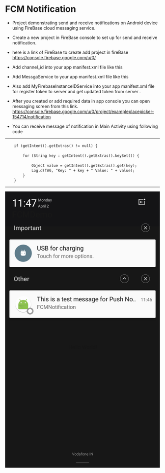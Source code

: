 # FCM Notification

* Project demonstrating send and receive notifications on Android device using FireBase cloud messaging service.

* Create a new project in FireBase console to set up for send and receive notification.


* here is a link of FireBase to create add project in fireBase 
   https://console.firebase.google.com/u/0/

- Add channel_id into your app manifest.xml file like this 

<meta-data
   android:name="com.google.firebase.messaging.default_notification_channel_id"
   android:value="@string/default_notification_channel_id"/>
            
* Add MessgaService to your app manifest.xml file like this
 
  <service
    android:name="com.mindinventory.fcmnotification.messages.MyFirebaseMessagingService">
    <intent-filter>
        <action android:name="com.google.firebase.MESSAGING_EVENT"/>
    </intent-filter>
   </service>
         
 * Also add MyFirebaseInstanceIDService into your app manifest.xml file for register token to server and get updated token from server .
 
 <service
    android:name="com.mindinventory.fcmnotification.messages.MyFirebaseInstanceIDService">
    <intent-filter>
        <action android:name="com.google.firebase.INSTANCE_ID_EVENT"/>
    </intent-filter>
</service>
         
* After you created or add required data in app console you can open messaging screen from this link.  
https://console.firebase.google.com/u/0/project/exampleplacepicker-154714/notification


* You can receive message of notification in Main Activity using following code

----------------------------------------------------------------
        if (getIntent().getExtras() != null) {
 
            for (String key : getIntent().getExtras().keySet()) {
    
                Object value = getIntent().getExtras().get(key);
                Log.d(TAG, "Key: " + key + " Value: " + value);
            }
        }
 ----------------------------------------------------------------
 
![Screenshots](/notification_sample.png?raw=true "Notification Panel")
